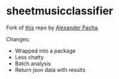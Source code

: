 # sheetmusicclassifier

Fork of [this](https://github.com/apacha/MusicScoreClassifier) repo by [Alexander Pacha](https://github.com/apacha).

Changes:
- Wrapped into a package
- Less chatty
- Batch analysis
- Return json data with results